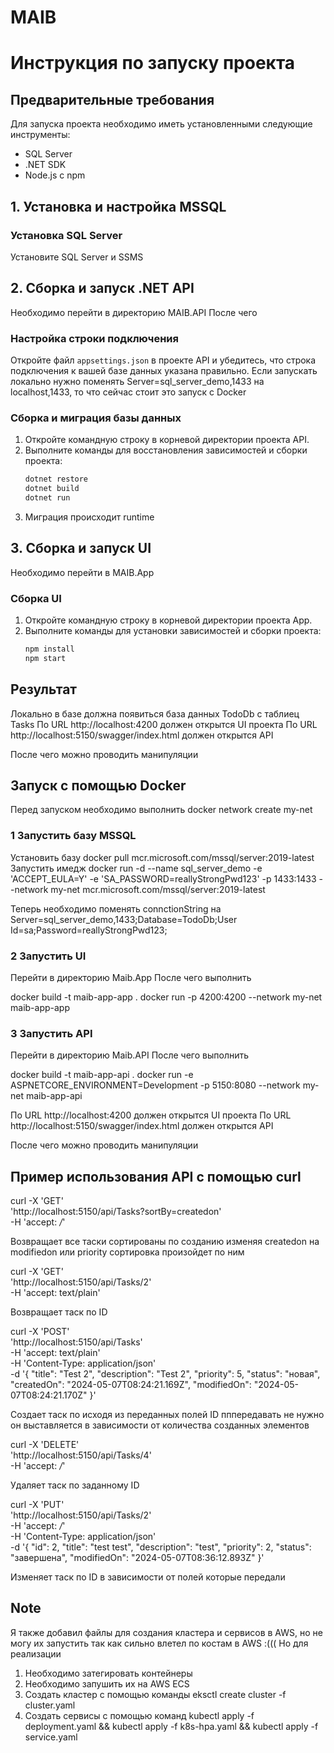 # MAIB

# Инструкция по запуску проекта

## Предварительные требования
Для запуска проекта необходимо иметь установленными следующие инструменты:
- SQL Server
- .NET SDK
- Node.js с npm

## 1. Установка и настройка MSSQL

### Установка SQL Server
Установите SQL Server и SSMS

## 2. Сборка и запуск .NET API

Необходимо перейти в директорию MAIB.API
После чего 

### Настройка строки подключения
Откройте файл `appsettings.json` в проекте API и убедитесь, что строка подключения к вашей базе данных указана правильно.
Если запускать локально нужно поменять Server=sql_server_demo,1433 на localhost,1433, то что сейчас стоит это запуск с Docker 
### Сборка и миграция базы данных
1. Откройте командную строку в корневой директории проекта API.
2. Выполните команды для восстановления зависимостей и сборки проекта:
   ```bash
   dotnet restore
   dotnet build
   dotnet run 
   ```
3. Миграция происходит runtime
## 3. Сборка и запуск UI

Необходимо перейти в MAIB.App
### Сборка UI
1. Откройте командную строку в корневой директории проекта App.
2. Выполните команды для установки зависимостей и сборки проекта:
   ```bash
   npm install
   npm start 
   ```

## Результат 

Локально в базе должна появиться база данных TodoDb с таблиец Tasks
По URL http://localhost:4200 должен открытся UI проекта 
По URL http://localhost:5150/swagger/index.html должен открытся API 

После чего можно проводить манипуляции 

## Запуск с помощью Docker 

Перед запуском необходимо выполнить 
docker network create my-net
### 1 Запустить базу MSSQL 

Установить базу 
docker pull mcr.microsoft.com/mssql/server:2019-latest
Запустить имедж
docker run -d --name sql_server_demo -e 'ACCEPT_EULA=Y' -e 'SA_PASSWORD=reallyStrongPwd123' -p 1433:1433 --network my-net  mcr.microsoft.com/mssql/server:2019-latest 

Теперь необходимо поменять connctionString на Server=sql_server_demo,1433;Database=TodoDb;User Id=sa;Password=reallyStrongPwd123;
### 2 Запустить UI 

Перейти в директорию Maib.App
После чего выполнить 

docker build -t maib-app-app .
docker run -p 4200:4200 --network my-net maib-app-app

### З Запустить API 

Перейти в директорию Maib.API
После чего выполнить 

docker build -t maib-app-api .
docker run -e ASPNETCORE_ENVIRONMENT=Development -p 5150:8080 --network my-net maib-app-api

По URL http://localhost:4200 должен открытся UI проекта 
По URL http://localhost:5150/swagger/index.html должен открытся API 

После чего можно проводить манипуляции 

## Пример использования API с помощью curl 

curl -X 'GET' \
  'http://localhost:5150/api/Tasks?sortBy=createdon' \
  -H 'accept: */*'

Возвращает все таски сортированы по созданию изменяя createdon на modifiedon или priority сортировка произойдет по ним 

curl -X 'GET' \
  'http://localhost:5150/api/Tasks/2' \
  -H 'accept: text/plain'

Возвращает таск по ID 

curl -X 'POST' \
  'http://localhost:5150/api/Tasks' \
  -H 'accept: text/plain' \
  -H 'Content-Type: application/json' \
  -d '{
  "title": "Test 2",
  "description": "Test 2",
  "priority": 5,
  "status": "новая",
  "createdOn": "2024-05-07T08:24:21.169Z",
  "modifiedOn": "2024-05-07T08:24:21.170Z"
}'

Создает таск по исходя из переданных полей ID пппередавать не нужно он выставляется в зависимости от количества созданных элементов 

curl -X 'DELETE' \
  'http://localhost:5150/api/Tasks/4' \
  -H 'accept: */*' 

Удаляет таск по заданному ID 

curl -X 'PUT' \
  'http://localhost:5150/api/Tasks/2' \
  -H 'accept: */*' \
  -H 'Content-Type: application/json' \
  -d '{
  "id": 2,
  "title": "test test",
  "description": "test",
  "priority": 2,
  "status": "завершена",
  "modifiedOn": "2024-05-07T08:36:12.893Z"
}'

Изменяет таск по ID в зависимости от полей которые передали 

## Note
Я также добавил файлы для создания кластера и сервисов в AWS, но не могу их запустить так как сильно влетел по костам в AWS :(((
Но для реализации 
1) Необходимо затегировать контейнеры 
2) Необходимо запушить их на AWS ECS
3) Создать кластер с помощью команды eksctl create cluster -f cluster.yaml
4) Создать сервисы с помощью команд kubectl apply -f deployment.yaml && kubectl apply -f k8s-hpa.yaml && kubectl apply -f service.yaml